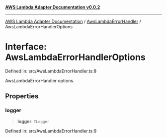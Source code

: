 [**AWS Lambda Adapter Documentation v0.0.2**](../../README.md)

***

[AWS Lambda Adapter Documentation](../../modules.md) / [AwsLambdaErrorHandler](../README.md) / AwsLambdaErrorHandlerOptions

# Interface: AwsLambdaErrorHandlerOptions

Defined in: src/AwsLambdaErrorHandler.ts:8

AwsLambdaErrorHandler options.

## Properties

### logger

> **logger**: `ILogger`

Defined in: src/AwsLambdaErrorHandler.ts:9
